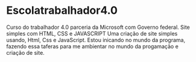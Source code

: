# Escolatrabalhador4.0
Curso do trabalhador 4.0 parceria da Microsoft com Governo federal. Site simples com HTML, CSS e JAVASCRIPT
Uma criação de site simples usando, Html, Css e JavaScript.
Estou inicando no mundo da programa,  fazendo essa taferas para me ambientar no mundo da progamação  e criação de site.
